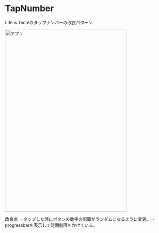 # TapNumber
LIfe is Tech!のタップナンバーの改良パターン

<img src="http://i.imgur.com/sjqCGN1.png" alt="アプリ" title="アプリ画像" width="400px" height="600px">

改良点
・タップした時にボタンの数字の配置がランダムになるように変更。
・progressbarを表示して時間制限をかけている。


